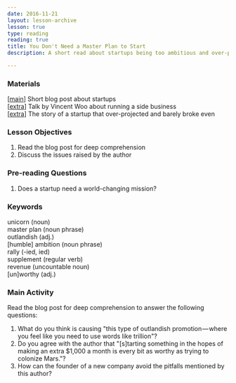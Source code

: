 ```yaml
---
date: 2016-11-21
layout: lesson-archive
lesson: true
type: reading
reading: true
title: You Don't Need a Master Plan to Start
description: A short read about startups being too ambitious and over-planning

--- 
```


### Materials

[<a href="https://medium.com/startup-grind/you-dont-need-a-master-plan-you-just-need-to-start-9a3ec0455866#.v68trwcrd" target="_blank">main</a>] Short blog post about startups  
[<a href="https://www.youtube.com/watch?v=J8UwcyYT3z0" target="_blank">extra</a>] Talk by Vincent Woo about running a side business  
[<a href="https://medium.com/swlh/how-we-turned-140k-on-kickstarter-into-40k-in-debt-and-how-we-broke-even-1f86d80fe50f#.71a4sbp8i" target="_blank">extra</a>] The story of a startup that over-projected and barely broke even  

### Lesson Objectives 

1. Read the blog post for deep comprehension 
2. Discuss the issues raised by the author 

### Pre-reading Questions 

1. Does a startup need a world-changing mission? 

### Keywords 

unicorn (noun)  
master plan (noun phrase)  
outlandish (adj.)  
[humble] ambition (noun phrase)  
rally (-ied, ied)  
supplement (regular verb)  
revenue (uncountable noun)  
[un]worthy (adj.)  

### Main Activity 

Read the blog post for deep comprehension to answer the following questions: 

1. What do you think is causing "this type of outlandish promotion — where you feel like you need to use words like trillion"? 
2. Do you agree with the author that "[s]tarting something in the hopes of making an extra $1,000 a month is every bit as worthy as trying to colonize Mars."? 
3. How can the founder of a new company avoid the pitfalls mentioned by this author? 